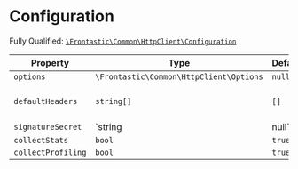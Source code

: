 #  Configuration

Fully Qualified: [`\Frontastic\Common\HttpClient\Configuration`](../../../src/php/HttpClient/Configuration.php)



Property|Type|Default|Description
--------|----|-------|-----------
`options`|`\Frontastic\Common\HttpClient\Options`|`null`|
`defaultHeaders`|`string[]`|`[]`|List (not hashmap!) of headers
`signatureSecret`|`string|null`|`null`|
`collectStats`|`bool`|`true`|
`collectProfiling`|`bool`|`true`|

